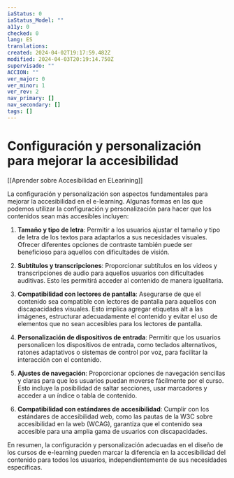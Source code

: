 ```yaml
---
iaStatus: 0
iaStatus_Model: ""
a11y: 0
checked: 0
lang: ES
translations: 
created: 2024-04-02T19:17:59.482Z
modified: 2024-04-03T20:19:14.750Z
supervisado: ""
ACCION: ""
ver_major: 0
ver_minor: 1
ver_rev: 2
nav_primary: []
nav_secondary: []
tags: []
---
```

# Configuración y personalización para mejorar la accesibilidad

[[Aprender sobre Accesibilidad en ELearining]]

La configuración y personalización son aspectos fundamentales para mejorar la accesibilidad en el e-learning. Algunas formas en las que podemos utilizar la configuración y personalización para hacer que los contenidos sean más accesibles incluyen:

1. **Tamaño y tipo de letra**: Permitir a los usuarios ajustar el tamaño y tipo de letra de los textos para adaptarlos a sus necesidades visuales. Ofrecer diferentes opciones de contraste también puede ser beneficioso para aquellos con dificultades de visión.

2. **Subtítulos y transcripciones**: Proporcionar subtítulos en los videos y transcripciones de audio para aquellos usuarios con dificultades auditivas. Esto les permitirá acceder al contenido de manera igualitaria.

3. **Compatibilidad con lectores de pantalla**: Asegurarse de que el contenido sea compatible con lectores de pantalla para aquellos con discapacidades visuales. Esto implica agregar etiquetas alt a las imágenes, estructurar adecuadamente el contenido y evitar el uso de elementos que no sean accesibles para los lectores de pantalla.

4. **Personalización de dispositivos de entrada**: Permitir que los usuarios personalicen los dispositivos de entrada, como teclados alternativos, ratones adaptativos o sistemas de control por voz, para facilitar la interacción con el contenido.

5. **Ajustes de navegación**: Proporcionar opciones de navegación sencillas y claras para que los usuarios puedan moverse fácilmente por el curso. Esto incluye la posibilidad de saltar secciones, usar marcadores y acceder a un índice o tabla de contenido.

6. **Compatibilidad con estándares de accesibilidad**: Cumplir con los estándares de accesibilidad web, como las pautas de la W3C sobre accesibilidad en la web (WCAG), garantiza que el contenido sea accesible para una amplia gama de usuarios con discapacidades.

En resumen, la configuración y personalización adecuadas en el diseño de los cursos de e-learning pueden marcar la diferencia en la accesibilidad del contenido para todos los usuarios, independientemente de sus necesidades específicas.
